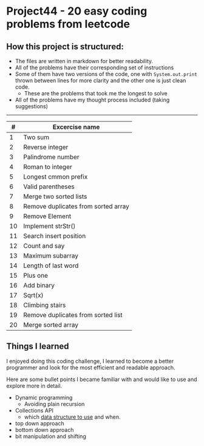# Project44 - 20 easy coding problems from leetcode

## How this project is structured:

* The files are written in markdown for better readability.
* All of the problems have their corresponding set of instructions
* Some of them have two versions of the code, one with `System.out.print` thrown between lines for more clarity and the other one is just clean code.
    - These are the problems that took me the longest to solve
* All of the problems have my thought process included (taking suggestions)

***

|# |  Excercise name |
|------|---|
| 1 | Two sum |
| 2 | Reverse integer |
| 3 | Palindrome number |
| 4 | Roman to integer |
| 5 | Longest cmmon prefix |
| 6 | Valid parentheses |
| 7 | Merge two sorted lists |
| 8 | Remove duplicates from sorted array |
| 9 | Remove Element |
| 10 | Implement strStr() |
| 11 | Search insert position |
| 12 | Count and say |
| 13 | Maximum subarray |
| 14 | Length of last word |
| 15 | Plus one |
| 16 | Add binary |
| 17 | Sqrt(x) |
| 18 | Climbing stairs  |
| 19 | Remove duplicates from sorted list |
| 20 | Merge sorted array |

## Things I learned

I enjoyed doing this coding challenge, I learned to become a better programmer and look for the most efficient and readable approach.

Here are some bullet points I became familiar with and would like to use and explore more in detail. 

* Dynamic programming
    * Avoiding plain recursion
* Collections API
    * which [data structure to use](http://java-latte.blogspot.com/2013/06/dont-know-which-mapcollection-to-use.html) and when.
* top down approach
* bottom down approach
* bit manipulation and shifting


